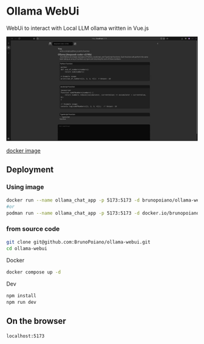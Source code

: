 
# Ollama WebUi
WebUi to interact with Local LLM ollama written in Vue.js

![Screenshot of the App.](/public/demo.png)

[docker image](https://hub.docker.com/repository/docker/brunopoiano/ollama-webui/general)

## Deployment
### Using image
```bash
docker run --name ollama_chat_app -p 5173:5173 -d brunopoiano/ollama-webui
#or
podman run --name ollama_chat_app -p 5173:5173 -d docker.io/brunopoiano/ollama-webui
```

### from source code
```bash
git clone git@github.com:BrunoPoiano/ollama-webui.git
cd ollama-webui
```

Docker
```bash
docker compose up -d
```

Dev
```bash
npm install
npm run dev
```

## On the browser
`localhost:5173`
